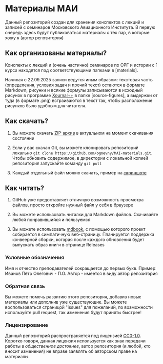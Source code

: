 # Материалы МАИ

Данный репозиторий создан для хранения конспектов с лекций и записей с семинаров Московского
Авиационного Института. В первую очередь здесь будут публиковаться материалы с тех пар, в 
которые хожу я (автор репозитория)

## Как организованы материалы?

Конспекты с лекций и (очень частично) семинаров по ОРГ и истории с 1 курса находятся под
соответствующими папками в [materials].

Начиная с 22.09.2025 записи ведутся иным образом: текстовая часть (определения, условия задач
и прочий текст) остаются в формате Markdown, рисунки и всякие формулы записываются в исходный
рисунок в программе [Xournal++](https://xournalpp.github.io/) в папке [source-figures], а 
выдержки от туда (в формате .png) встраиваются в текст так, чтобы расположение рисунков было 
удобным для читателя.

## Как скачать?

1. Вы можете скачать
   [ZIP-архив](https://github.com/ognevny/MAI-materials/archive/refs/heads/master.zip) в актуальном
   на момент скачивания состоянии

2. Если у вас скачан Git, вы можете клонировать репозиторий локально
   `git clone https://github.com/ognevny/MAI-materials.git`. Чтобы обновить содержимое, в директории
   с локальной копией репозитория запускайте команду `git pull`

3. Каждый отдельный файл можно скачать, пример на [скриншоте](misc/download.png)

## Как читать?

1. GitHub уже предоставляет отличную возможность просмотра файлов, просто откройте нужный файл у
   себя в браузере

2. Вы можете использовать читалки для Markdown файлов. Скачивайте любой понравившийся и пользуемся

3. Вы можете использовать [mdbook](https://rust-lang.github.io/mdBook/), с помощью которого проект
   собирается в симпатичную веб-страницу. Планируется поддержка конвеерной сборки, которая после
   каждого обновления будет выпускать образ книги в странице Releases

### Условные обозначения

Имя и отчество преподавателей сокращается до первых букв. Пример: Иванов Пётр Олегович - П.О.
Автор - имеется в виду автор репозитория

### Обратная связь

Вы можете помочь развитию этого репозитория, добавив новые материалы или дополнив уже существующие.
Вы можете воспользоваться страницой "issues" для пожеланий, по возможности используйте pull request,
так изменения будут приняты быстрее!

### Лицензирование

Данный репозиторий распространяется под лицензией [CC0-1.0](LICENSE). Коротко говоря, данная
лицензия используется как знак передачи работы в _общественное достоянее_, автор репозитория (и
любой, кто вносит изменения) не вправе заявлять об авторском праве на материалы.
